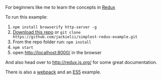 
For beginners like me to learn the concepts in [Redux](https://github.com/reactjs/redux)

To run this example:

1. `npm install browserify http-server -g`
2. [Download this repo](https://github.com/jackielii/simplest-redux-example/archive/master.zip) or `git clone https://github.com/jackielii/simplest-redux-example.git`
3. From the repo folder run:
   `npm install`
4. `npm start`
5. open [http://localhost:8000/](http://localhost:8000/) in the browser

And also head over to http://redux.js.org/ for some great documentation.

There is also a [webpack](https://github.com/jackielii/simplest-redux-example/tree/webpack) and an [ES5](https://github.com/jackielii/simplest-redux-example/tree/es5) example.
